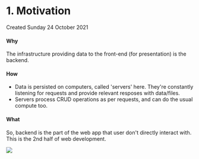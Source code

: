 # 1. Motivation
Created Sunday 24 October 2021

#### Why
The infrastructure providing data to the front-end (for presentation) is the backend.

#### How

* Data is persisted on computers, called 'servers' here. They're constantly listening for requests and provide relevant resposes with data/files.
* Servers process CRUD operations as per requests, and can do the usual compute too.


#### What
So, backend is the part of the web app that user don't directly interact with. This is the 2nd half of web development.

![](pasted_image.png)

